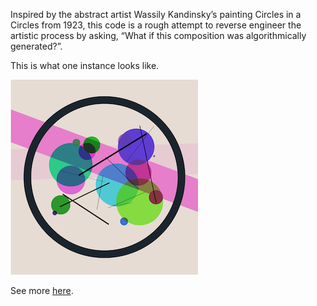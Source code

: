 Inspired by the abstract artist Wassily Kandinsky’s painting Circles in a Circles from 1923, this code is a rough attempt to reverse engineer the artistic process by asking, “What if this composition was algorithmically generated?”.

This is what one instance looks like.

![generative Kandinsky instance](screenshot.png?raw=true "Generative Kandinsky")

See more [here](https://ideo.github.io/generative-kandinsky/).
